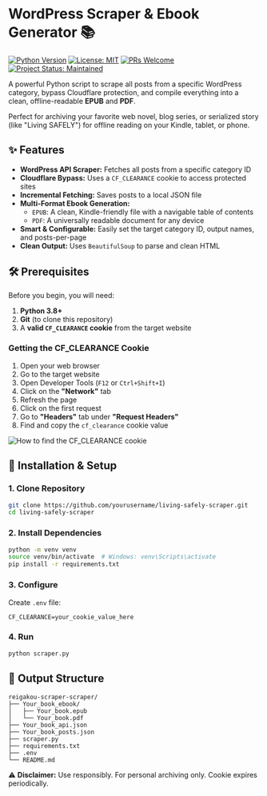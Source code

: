 # WordPress Scraper & Ebook Generator 📚

[![Python Version](https://img.shields.io/badge/python-3.8+-blue.svg)](https://www.python.org/downloads/)
[![License: MIT](https://img.shields.io/badge/License-MIT-yellow.svg)](https://opensource.org/licenses/MIT)
[![PRs Welcome](https://img.shields.io/badge/PRs-welcome-brightgreen.svg)](CONTRIBUTING.md)
[![Project Status: Maintained](https://img.shields.io/badge/status-maintained-brightgreen.svg)](https://github.com/yourusername/living-safely-scraper)

A powerful Python script to scrape all posts from a specific WordPress category, bypass Cloudflare protection, and compile everything into a clean, offline-readable **EPUB** and **PDF**.

Perfect for archiving your favorite web novel, blog series, or serialized story (like "Living SAFELY") for offline reading on your Kindle, tablet, or phone.

## ✨ Features

* **WordPress API Scraper:** Fetches all posts from a specific category ID
* **Cloudflare Bypass:** Uses a `CF_CLEARANCE` cookie to access protected sites
* **Incremental Fetching:** Saves posts to a local JSON file
* **Multi-Format Ebook Generation:**
    * `EPUB`: A clean, Kindle-friendly file with a navigable table of contents
    * `PDF`: A universally readable document for any device
* **Smart & Configurable:** Easily set the target category ID, output names, and posts-per-page
* **Clean Output:** Uses `BeautifulSoup` to parse and clean HTML

## 🛠️ Prerequisites

Before you begin, you will need:

1. **Python 3.8+**
2. **Git** (to clone this repository)
3. A **valid `CF_CLEARANCE` cookie** from the target website

### Getting the CF_CLEARANCE Cookie

1. Open your web browser
2. Go to the target website
3. Open Developer Tools (`F12` or `Ctrl+Shift+I`)
4. Click on the **"Network"** tab
5. Refresh the page
6. Click on the first request
7. Go to **"Headers"** tab under **"Request Headers"**
8. Find and copy the `cf_clearance` cookie value

![How to find the CF_CLEARANCE cookie](https://i.imgur.com/gC5hJ6B.png)

## 🚀 Installation & Setup

### 1. Clone Repository
```bash
git clone https://github.com/yourusername/living-safely-scraper.git
cd living-safely-scraper
```

### 2. Install Dependencies
```bash
python -m venv venv
source venv/bin/activate  # Windows: venv\Scripts\activate
pip install -r requirements.txt
```

### 3. Configure
Create `.env` file:
```
CF_CLEARANCE=your_cookie_value_here
```

### 4. Run
```bash
python scraper.py
```

## 📂 Output Structure
```
reigakou-scraper-scraper/
├── Your_book_ebook/
│   ├── Your_book.epub
│   └── Your_book.pdf
├── Your_book_api.json
├── Your_book_posts.json
├── scraper.py
├── requirements.txt
├── .env
└── README.md
```

⚠️ **Disclaimer:** Use responsibly. For personal archiving only. Cookie expires periodically.
